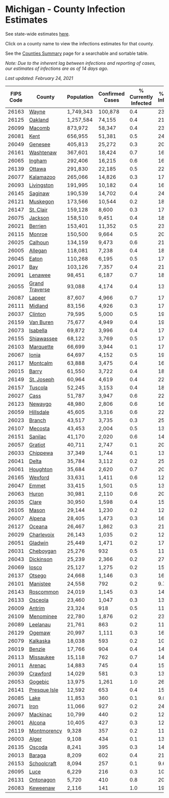 # Michigan - County Infection Estimates

See state-wide estimates [here](/infections/us-mi).

Click on a county name to view the infections estimates for that county.

See the [Counties Summary](/infections/summary-counties) page for a searchable and sortable table.

*Note: Due to the inherent lag between infections and reporting of cases, our estimates of infections are as of 14 days ago.*

*Last updated: February 24, 2021*

|   FIPS Code |                           County |   Population |   Confirmed Cases |   % Currently Infected |   % Total Infected |
|-------------|----------------------------------|--------------|-------------------|------------------------|--------------------|
|       26163 |                   [Wayne](wayne) |    1,749,343 |           100,878 |                    0.4 |               23.1 |
|       26125 |               [Oakland](oakland) |    1,257,584 |            74,155 |                    0.4 |               21.4 |
|       26099 |                 [Macomb](macomb) |      873,972 |            58,347 |                    0.4 |               23.3 |
|       26081 |                     [Kent](kent) |      656,955 |            51,381 |                    0.5 |               24.1 |
|       26049 |               [Genesee](genesee) |      405,813 |            25,272 |                    0.3 |               20.7 |
|       26161 |           [Washtenaw](washtenaw) |      367,601 |            18,424 |                    0.7 |               16.5 |
|       26065 |                 [Ingham](ingham) |      292,406 |            16,215 |                    0.6 |               16.9 |
|       26139 |                 [Ottawa](ottawa) |      291,830 |            22,185 |                    0.5 |               22.8 |
|       26077 |           [Kalamazoo](kalamazoo) |      265,066 |            14,826 |                    0.3 |               17.0 |
|       26093 |         [Livingston](livingston) |      191,995 |            10,182 |                    0.4 |               16.7 |
|       26145 |               [Saginaw](saginaw) |      190,539 |            14,702 |                    0.4 |               24.4 |
|       26121 |             [Muskegon](muskegon) |      173,566 |            10,544 |                    0.2 |               18.9 |
|       26147 |           [St. Clair](st.-clair) |      159,128 |             8,600 |                    0.3 |               17.2 |
|       26075 |               [Jackson](jackson) |      158,510 |             9,451 |                    0.4 |               18.7 |
|       26021 |               [Berrien](berrien) |      153,401 |            11,352 |                    0.5 |               23.2 |
|       26115 |                 [Monroe](monroe) |      150,500 |             9,664 |                    0.5 |               20.0 |
|       26025 |               [Calhoun](calhoun) |      134,159 |             9,473 |                    0.6 |               21.4 |
|       26005 |               [Allegan](allegan) |      118,081 |             7,238 |                    0.4 |               18.4 |
|       26045 |                   [Eaton](eaton) |      110,268 |             6,195 |                    0.5 |               17.0 |
|       26017 |                       [Bay](bay) |      103,126 |             7,357 |                    0.4 |               21.8 |
|       26091 |               [Lenawee](lenawee) |       98,451 |             6,187 |                    0.7 |               18.6 |
|       26055 | [Grand Traverse](grand-traverse) |       93,088 |             4,174 |                    0.4 |               13.0 |
|       26087 |                 [Lapeer](lapeer) |       87,607 |             4,966 |                    0.7 |               17.6 |
|       26111 |               [Midland](midland) |       83,156 |             4,926 |                    0.3 |               17.9 |
|       26037 |               [Clinton](clinton) |       79,595 |             5,000 |                    0.5 |               19.3 |
|       26159 |           [Van Buren](van-buren) |       75,677 |             4,949 |                    0.4 |               19.6 |
|       26073 |             [Isabella](isabella) |       69,872 |             3,996 |                    0.4 |               17.3 |
|       26155 |         [Shiawassee](shiawassee) |       68,122 |             3,769 |                    0.5 |               17.4 |
|       26103 |           [Marquette](marquette) |       66,699 |             3,944 |                    0.1 |               17.7 |
|       26067 |                   [Ionia](ionia) |       64,697 |             4,152 |                    0.5 |               19.4 |
|       26117 |             [Montcalm](montcalm) |       63,888 |             3,475 |                    0.4 |               16.3 |
|       26015 |                   [Barry](barry) |       61,550 |             3,722 |                    0.4 |               18.0 |
|       26149 |         [St. Joseph](st.-joseph) |       60,964 |             4,619 |                    0.4 |               22.3 |
|       26157 |               [Tuscola](tuscola) |       52,245 |             3,153 |                    0.4 |               18.8 |
|       26027 |                     [Cass](cass) |       51,787 |             3,947 |                    0.6 |               22.5 |
|       26123 |               [Newaygo](newaygo) |       48,980 |             2,806 |                    0.6 |               16.9 |
|       26059 |           [Hillsdale](hillsdale) |       45,605 |             3,316 |                    0.6 |               22.8 |
|       26023 |                 [Branch](branch) |       43,517 |             3,735 |                    0.3 |               25.9 |
|       26107 |               [Mecosta](mecosta) |       43,453 |             2,004 |                    0.5 |               13.6 |
|       26151 |               [Sanilac](sanilac) |       41,170 |             2,020 |                    0.6 |               14.7 |
|       26057 |               [Gratiot](gratiot) |       40,711 |             2,747 |                    0.1 |               20.1 |
|       26033 |             [Chippewa](chippewa) |       37,349 |             1,744 |                    0.1 |               13.6 |
|       26041 |                   [Delta](delta) |       35,784 |             3,112 |                    0.2 |               25.5 |
|       26061 |             [Houghton](houghton) |       35,684 |             2,620 |                    0.7 |               20.8 |
|       26165 |               [Wexford](wexford) |       33,631 |             1,411 |                    0.6 |               12.4 |
|       26047 |                   [Emmet](emmet) |       33,415 |             1,501 |                    0.5 |               13.6 |
|       26063 |                   [Huron](huron) |       30,981 |             2,110 |                    0.6 |               20.2 |
|       26035 |                   [Clare](clare) |       30,950 |             1,598 |                    0.4 |               15.1 |
|       26105 |                   [Mason](mason) |       29,144 |             1,230 |                    0.2 |               12.5 |
|       26007 |                 [Alpena](alpena) |       28,405 |             1,473 |                    0.3 |               16.3 |
|       26127 |                 [Oceana](oceana) |       26,467 |             1,862 |                    0.3 |               21.2 |
|       26029 |         [Charlevoix](charlevoix) |       26,143 |             1,035 |                    0.2 |               12.0 |
|       26051 |               [Gladwin](gladwin) |       25,449 |             1,471 |                    0.2 |               17.2 |
|       26031 |           [Cheboygan](cheboygan) |       25,276 |               932 |                    0.5 |               11.1 |
|       26043 |           [Dickinson](dickinson) |       25,239 |             2,366 |                    0.2 |               27.5 |
|       26069 |                   [Iosco](iosco) |       25,127 |             1,275 |                    0.2 |               15.9 |
|       26137 |                 [Otsego](otsego) |       24,668 |             1,146 |                    0.3 |               16.0 |
|       26101 |             [Manistee](manistee) |       24,558 |               792 |                    0.2 |                9.7 |
|       26143 |           [Roscommon](roscommon) |       24,019 |             1,145 |                    0.3 |               14.3 |
|       26133 |               [Osceola](osceola) |       23,460 |             1,047 |                    0.3 |               13.2 |
|       26009 |                 [Antrim](antrim) |       23,324 |               918 |                    0.5 |               11.7 |
|       26109 |           [Menominee](menominee) |       22,780 |             1,876 |                    0.2 |               23.9 |
|       26089 |             [Leelanau](leelanau) |       21,761 |               863 |                    0.2 |               11.6 |
|       26129 |                 [Ogemaw](ogemaw) |       20,997 |             1,111 |                    0.3 |               16.0 |
|       26079 |             [Kalkaska](kalkaska) |       18,038 |               593 |                    0.2 |               10.5 |
|       26019 |                 [Benzie](benzie) |       17,766 |               904 |                    0.4 |               14.9 |
|       26113 |           [Missaukee](missaukee) |       15,118 |               762 |                    0.7 |               14.7 |
|       26011 |                 [Arenac](arenac) |       14,883 |               745 |                    0.4 |               15.5 |
|       26039 |             [Crawford](crawford) |       14,029 |               581 |                    0.3 |               13.9 |
|       26053 |               [Gogebic](gogebic) |       13,975 |             1,261 |                    1.0 |               26.1 |
|       26141 |     [Presque Isle](presque-isle) |       12,592 |               653 |                    0.4 |               15.5 |
|       26085 |                     [Lake](lake) |       11,853 |               360 |                    0.1 |                9.0 |
|       26071 |                     [Iron](iron) |       11,066 |               927 |                    0.2 |               24.0 |
|       26097 |             [Mackinac](mackinac) |       10,799 |               440 |                    0.2 |               12.0 |
|       26001 |                 [Alcona](alcona) |       10,405 |               427 |                    0.3 |               12.4 |
|       26119 |       [Montmorency](montmorency) |        9,328 |               357 |                    0.2 |               11.7 |
|       26003 |                   [Alger](alger) |        9,108 |               434 |                    0.1 |               13.6 |
|       26135 |                 [Oscoda](oscoda) |        8,241 |               395 |                    0.3 |               14.6 |
|       26013 |                 [Baraga](baraga) |        8,209 |               602 |                    0.4 |               21.9 |
|       26153 |       [Schoolcraft](schoolcraft) |        8,094 |               257 |                    0.1 |                9.6 |
|       26095 |                     [Luce](luce) |        6,229 |               216 |                    0.3 |               10.6 |
|       26131 |           [Ontonagon](ontonagon) |        5,720 |               410 |                    0.8 |               20.6 |
|       26083 |             [Keweenaw](keweenaw) |        2,116 |               141 |                    1.0 |               19.4 |